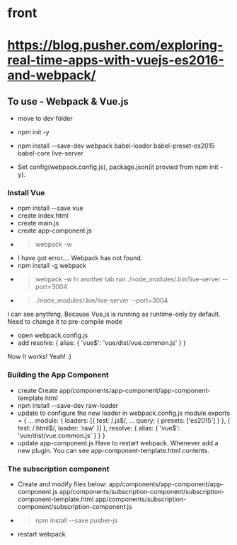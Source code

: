 # front

# https://blog.pusher.com/exploring-real-time-apps-with-vuejs-es2016-and-webpack/

## To use - Webpack & Vue.js

* move to dev folder
* npm init -y
* npm install --save-dev webpack babel-loader babel-preset-es2015 babel-core live-server

* Set config(webpack.config.js), package.json(it provied from npm init -y).

### Install Vue

* npm install --save vue
* create index.html
* create main.js
* create app-component.js
* > webpack -w
* I have got error.... Webpack has not found.
* npm install -g webpack
* > webpack -w
In another tab run ./node_modules/.bin/live-server --port=3004
* > ./node_modules/.bin/live-server --port=3004

I can see anything.
Because Vue.js is running as runtime-only by default.
Need to change it to pre-compile mode
* open webpack.config.js
* add
resolve: {
  alias: {
    'vue$': 'vue/dist/vue.common.js'
  }
}

Now It works! Yeah! :)

### Building the App Component
* create Create app/components/app-component/app-component-template.html
* npm install --save-dev raw-loader
* update to configure the new loader in webpack.config.js
module.exports = {
 ...
  module: {
    loaders: [{
      test: /\.js$/,
     ...
      query: {
        presets: ['es2015']
      }
    }, {
      test: /\.html$/,
      loader: 'raw'
    }]
  },
  resolve: {
    alias: {
      'vue$': 'vue/dist/vue.common.js'
    }
  }
}
* update app-component.js
Have to restart webpack. Whenever add a new plugin.
You can see app-component-template.html contents.

### The subscription component

* Create and modify files below:
app/components/app-component/app-component.js
app/components/subscription-component/subscription-component-template.html
app/components/subscription-component/subscription-component.js

* > npm install --save pusher-js
* restart webpack

